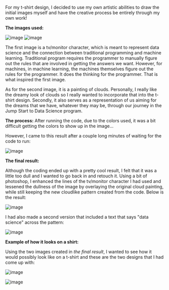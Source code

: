 For my t-shirt design, I decided to use my own artistic abilities to draw the initial images myself and have the creative process be entirely through my own work! 

**The images used:**

![image](https://user-images.githubusercontent.com/67992204/87994283-8908bb00-caba-11ea-822f-fd6fddfbbf93.png)
![image](https://user-images.githubusercontent.com/67992204/87994260-7e4e2600-caba-11ea-9adb-05a6a701cf68.png)

The first image is a tv/monitor character, which is meant to represent data science and the connection between traditional programming and machine learning. Traditional program requires the programmer to manually figure out the rules that are involved in getting the answers we want. However, for machines, in machine learning, the machines themselves figure out the rules for the programmer. It does the thinking for the programmer. That is what inspired the first image.

As for the second image, it is a painting of clouds. Personally, I really like the dreamy look of clouds so I really wanted to incorporate that into the t-shirt design. Secondly, it also serves as a representation of us aiming for the dreams that we have, whatever they may be, through our journey in the Jump Start to Data Science program.

**The process:**
After running the code, due to the colors used, it was a bit difficult getting the colors to show up in the image...

However, I came to this result after a couple long minutes of waiting for the code to run:

![image](https://user-images.githubusercontent.com/67992204/87994206-64acde80-caba-11ea-8fb1-75941fd8ba79.png)

**The final result:**

Although the coding ended up with a pretty cool result, I felt that it was a little too dull and I wanted to go back in and retouch it. Using a bit of photoshop, I enhanced the lines of the tv/monitor character I had used and lessened the dullness of the image by overlaying the original cloud painting, while still keeping the new cloudlike pattern created from the code. Below is the result:

![image](https://user-images.githubusercontent.com/67992204/87995454-8bb8df80-cabd-11ea-8520-dbbeb843146e.png)

I had also made a second version that included a text that says "data science" across the pattern:

![image](https://user-images.githubusercontent.com/67992204/87997011-e9e7c180-cac1-11ea-8c5c-eacff4a0fee2.png)

**Example of how it looks on a shirt:**

Using the two images created in *the final result*, I wanted to see how it would possibly look like on a t-shirt and these are the two designs that I had come up with:

![image](https://user-images.githubusercontent.com/67992204/87997036-f8ce7400-cac1-11ea-96f5-e4107a13c781.png)

![image](https://user-images.githubusercontent.com/67992204/87997044-008e1880-cac2-11ea-8d9a-dbfc2b45bbbc.png)
